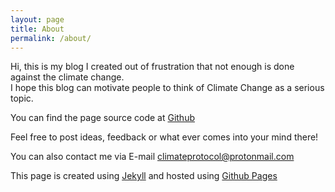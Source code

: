 ```yaml
---
layout: page
title: About
permalink: /about/
---
```


Hi, this is my blog I created out of frustration that not enough is done against the climate change.  
I hope this blog can motivate people to think of Climate Change as a serious topic.

You can find the page source code at [Github](https://github.com/climateprotocol/climateprotocol.github.io)

Feel free to post ideas, feedback or what ever comes into your mind there!

You can also contact me via E-mail <climateprotocol@protonmail.com>

This page is created using [Jekyll](https://github.com/jekyll) and hosted using [Github Pages](https://pages.github.com/)
